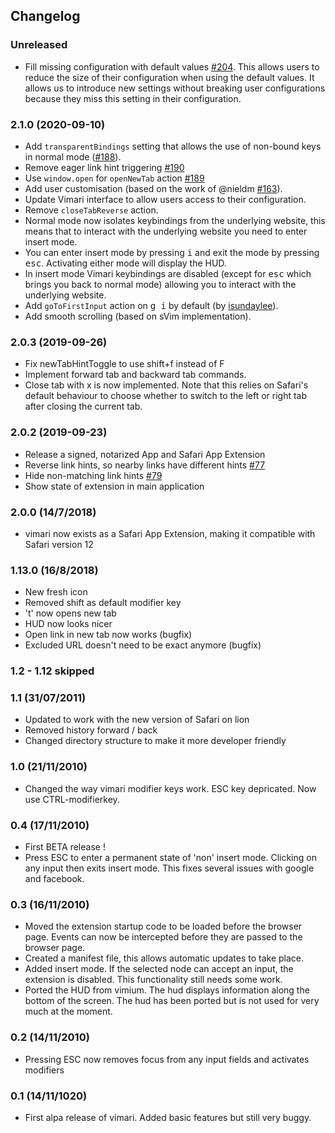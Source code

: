 Changelog
-------------

### Unreleased
* Fill missing configuration with default values [#204](https://github.com/televator-apps/vimari/pull/204). This allows users to reduce the size of their configuration when using the default values. It allows us to introduce new settings without breaking user configurations because they miss this setting in their configuration.

### 2.1.0 (2020-09-10)
* Add `transparentBindings` setting that allows the use of non-bound keys in normal mode ([#188](https://github.com/televator-apps/vimari/issues/188)).
* Remove eager link hint triggering [#190](https://github.com/televator-apps/vimari/issues/190)
* Use `window.open` for `openNewTab` action [#189](https://github.com/televator-apps/vimari/issues/189)
* Add user customisation (based on the work of @nieldm [#163](https://github.com/televator-apps/vimari/pull/163)).
* Update Vimari interface to allow users access to their configuration.
* Remove `closeTabReverse` action.
* Normal mode now isolates keybindings from the underlying website, this means that to interact with the underlying website you need to enter insert mode.
* You can enter insert mode by pressing <kbd>i</kbd> and exit the mode by pressing <kbd>esc</kbd>. Activating either mode will display the HUD.
* In insert mode Vimari keybindings are disabled (except for <kbd>esc</kbd> which brings you back to normal mode) allowing you to interact with the underlying website.
* Add `goToFirstInput` action on <kbd>g i</kbd> by default (by [isundaylee](https://github.com/isundaylee)).
* Add smooth scrolling (based on sVim implementation).

### 2.0.3 (2019-09-26)

* Fix newTabHintToggle to use shift+f instead of F
* Implement forward tab and backward tab commands.
* Close tab with x is now implemented. Note that this relies on Safari's default behaviour to choose whether to switch to the left or right tab after closing the current tab.

### 2.0.2 (2019-09-23)

* Release a signed, notarized App and Safari App Extension 
* Reverse link hints, so nearby links have different hints [#77](https://github.com/televator-apps/vimari/issues/77)
* Hide non-matching link hints [#79](https://github.com/televator-apps/vimari/issues/79)
* Show state of extension in main application

### 2.0.0 (14/7/2018)
* vimari now exists as a Safari App Extension, making it compatible with Safari
  version 12

### 1.13.0 (16/8/2018)
* New fresh icon
* Removed shift as default modifier key
* 't' now opens new tab
* HUD now looks nicer
* Open link in new tab now works (bugfix)
* Excluded URL doesn't need to be exact anymore (bugfix)

### 1.2 - 1.12 skipped

### 1.1 (31/07/2011)
* Updated to work with the new version of Safari on lion
* Removed history forward / back
* Changed directory structure to make it more developer friendly

### 1.0 (21/11/2010)
* Changed the way vimari modifier keys work.  ESC key depricated.  Now use CTRL-modifierkey.

### 0.4 (17/11/2010)
* First BETA release !
* Press ESC to enter a permanent state of 'non' insert mode.  Clicking on any input then exits insert mode.  This fixes several issues with google and facebook.

### 0.3 (16/11/2010)
* Moved the extension startup code to be loaded before the browser page.  Events can now be intercepted before they are passed to the browser page.
* Created a manifest file, this allows automatic updates to take place.
* Added insert mode.  If the selected node can accept an input, the extension is disabled.  This functionality still needs some work.
* Ported the HUD from vimium.  The hud displays information along the bottom of the screen.  The hud has been ported but is not used for very much at the moment.

### 0.2 (14/11/2010)
* Pressing ESC now removes focus from any input fields and activates modifiers

### 0.1 (14/11/1020)
* First alpa release of vimari.  Added basic features but still very buggy.
